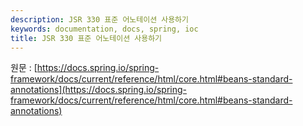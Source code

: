 ```yaml
---
description: JSR 330 표준 어노테이션 사용하기
keywords: documentation, docs, spring, ioc
title: JSR 330 표준 어노테이션 사용하기
---
```


원문 : [https://docs.spring.io/spring-framework/docs/current/reference/html/core.html#beans-standard-annotations](https://docs.spring.io/spring-framework/docs/current/reference/html/core.html#beans-standard-annotations)